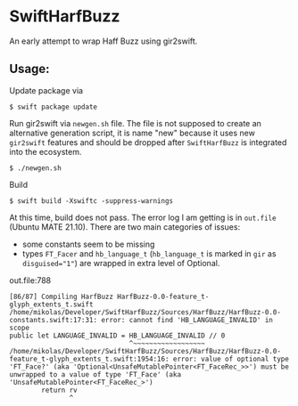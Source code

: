 # SwiftHarfBuzz

An early attempt to wrap Haff Buzz using gir2swift.

## Usage:
Update package via
```
$ swift package update
```

Run gir2swift via `newgen.sh` file. The file is not supposed to create an alternative generation script, it is name "new" because it uses new `gir2swift` features and should be dropped after `SwiftHarfBuzz` is integrated into the ecosystem.
```
$ ./newgen.sh
```

Build 
```
$ swift build -Xswiftc -suppress-warnings
```

At this time, build does not pass. The error log I am getting is in `out.file` (Ubuntu MATE 21.10). There are two main categories of issues:
 - some constants seem to be missing
 - types `FT_Facer` and `hb_language_t` (`hb_language_t` is marked in `gir` as `disguised="1"`) are wrapped in extra level of Optional.

out.file:788
```
[86/87] Compiling HarfBuzz HarfBuzz-0.0-feature_t-glyph_extents_t.swift
/home/mikolas/Developer/SwiftHarfBuzz/Sources/HarfBuzz/HarfBuzz-0.0-constants.swift:17:31: error: cannot find 'HB_LANGUAGE_INVALID' in scope
public let LANGUAGE_INVALID = HB_LANGUAGE_INVALID // 0
                              ^~~~~~~~~~~~~~~~~~~
/home/mikolas/Developer/SwiftHarfBuzz/Sources/HarfBuzz/HarfBuzz-0.0-feature_t-glyph_extents_t.swift:1954:16: error: value of optional type 'FT_Face?' (aka 'Optional<UnsafeMutablePointer<FT_FaceRec_>>') must be unwrapped to a value of type 'FT_Face' (aka 'UnsafeMutablePointer<FT_FaceRec_>')
        return rv
               ^
```
